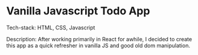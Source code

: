 # Vanilla Javascript Todo App

Tech-stack: HTML, CSS, Javascript

Description: After working primarily in React for awhile, I decided to create this app as a quick refresher in vanilla JS and good old dom manipulation.
